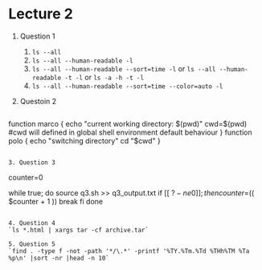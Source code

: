 # Lecture 2
1. Question 1
   1. `ls --all`
   2. `ls --all --human-readable -l`
   3. `ls --all --human-readable --sort=time -l` or `ls --all --human-readable -t -l` or `ls -a -h -t -l`
   4.  `ls --all --human-readable --sort=time --color=auto -l`
   
2. Questoin 2
   ```
  function marco {
	echo "current working directory: $(pwd)"
	cwd=$(pwd) #cwd will defined in global shell environment default behaviour
}
  function polo {
	echo "switching directory"
	cd "$cwd"
}
```

3. Question 3
  ```
counter=0

while true; do
	source q3.sh >> q3_output.txt
	if [[ $? -ne 0 ]]; then
		counter=$(( $counter + 1 ))
		break
	fi
done
```

4. Question 4
`ls *.html | xargs tar -cf archive.tar`

5. Question 5
`find . -type f -not -path '*/\.*' -printf '%TY.%Tm.%Td %THh%TM %Ta %p\n' |sort -nr |head -n 10`
